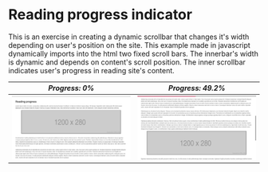 # Reading progress indicator

This is an exercise in creating a dynamic scrollbar that changes it's width depending on user's position on the site. This example made in javascript dynamically imports into the html two fixed scroll bars. The innerbar's width is dynamic and depends on content's scroll position. The inner scrollbar indicates user's progress in reading site's content.

   *Progress: 0%*     |    *Progress: 49.2%*
:-------------------------:|:-------------------------:
![Screen 1](screenshots/screen1.png)  |  ![Screen 2](screenshots/screen2.png)

